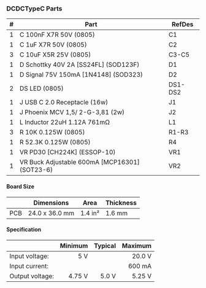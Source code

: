 ### DCDCTypeC Parts

|  # | Part                                             | RefDes  |
|---:|--------------------------------------------------|---------|
|  1 | C 100nF X7R 50V (0805)                           | C1      |
|  1 | C 1uF X7R 50V (0805)                             | C2      |
|  3 | C 10uF X5R 25V (0805)                            | C3-C5   |
|  1 | D Schottky 40V 2A [SS24FL] (SOD123F)             | D1      |
|  1 | D Signal 75V 150mA [1N4148] (SOD323)             | D2      |
|  2 | DS LED (0805)                                    | DS1-DS2 |
|  1 | J USB C 2.0 Receptacle (16w)                     | J1      |
|  1 | J Phoenix MCV 1,5/ 2-G-3,81 (2w)                 | J2      |
|  1 | L Inductor 22uH 1.12A 761mΩ                      | L1      |
|  3 | R 10K 0.125W (0805)                              | R1-R3   |
|  1 | R 52.3K 0.125W (0805)                            | R4      |
|  1 | VR PD30 [CH224K] (ESSOP-10)                      | VR1     |
|  1 | VR Buck Adjustable 600mA [MCP16301] (SOT23-6)    | VR2     |


#### Board Size

|       |      Dimensions | Area    | Thickness |
|-------|-----------------|---------|-----------|
| PCB   |  24.0 x 36.0 mm | 1.4 in² |    1.6 mm |


#### Specification

|                 | Minimum | Typical | Maximum |
|-----------------|--------:|--------:|--------:|
| Input voltage:  |     5 V |         |  20.0 V |
| Input current:  |         |         |  600 mA |
| Output voltage: |  4.75 V |   5.0 V |  5.25 V |
